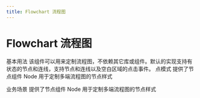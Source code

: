 ```yaml
---
title: Flowchart 流程图
---
```


# Flowchart 流程图

<div>
基本用法
该组件可以用来定制流程图，不依赖其它库或组件。默认的实现支持有状态的节点和连线，支持节点和连线以及空白区域的点击事件。
点模式
提供了节点组件 Node 用于定制多端流程图的节点样式

业务场景
提供了节点组件 Node 用于定制多端流程图的节点样式

</div>
